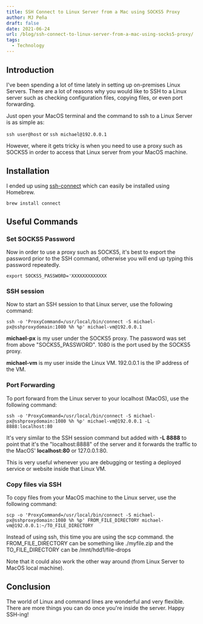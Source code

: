 ```yaml
---
title: SSH Connect to Linux Server from a Mac using SOCKS5 Proxy
author: MJ Peña
draft: false
date: 2021-06-24
url: /blog/ssh-connect-to-linux-server-from-a-mac-using-socks5-proxy/
tags:
  - Technology
---
```


## Introduction

I've been spending a lot of time lately in setting up on-premises Linux Servers. There are a lot of reasons why you would like to SSH to a Linux server such as checking configuration files, copying files, or even port forwarding.

Just open your MacOS terminal and the command to ssh to a Linux Server is as simple as:

`ssh user@host` or `ssh michael@192.0.0.1`

However, where it gets tricky is when you need to use a proxy such as SOCKS5 in order to access that Linux server from your MacOS machine.

## Installation

I ended up using [ssh-connect][1] which can easily be installed using Homebrew.

`brew install connect`

## Useful Commands

### Set SOCKS5 Password

Now in order to use a proxy such as SOCKS5, it's best to export the password prior to the SSH command, otherwise you will end up typing this password repeatedly.

`export SOCKS5_PASSWORD='XXXXXXXXXXXXX`

### SSH session

Now to start an SSH session to that Linux server, use the following command:

`ssh -o 'ProxyCommand=/usr/local/bin/connect -S michael-px@sshproxydomain​:1080 %h %p' michael-vm@192.0.0.1`

**michael-px** is my user under the SOCKS5 proxy. The password was set from above "SOCKS5_PASSWORD". 1080 is the port used by the SOCKS5 proxy.

**michael-vm** is my user inside the Linux VM. 192.0.0.1 is the IP address of the VM.

### Port Forwarding

To port forward from the Linux server to your localhost (MacOS), use the following command:

`ssh -o 'ProxyCommand=/usr/local/bin/connect -S michael-px@sshproxydomain​:1080 %h %p' michael-vm@192.0.0.1 -L 8888:localhost:80`

It's very similar to the SSH session command but added with **-L 8888** to point that it's the "localhost:8888" of the server and it forwards the traffic to the MacOS' **localhost:80** or 127.0.0.1:80.

This is very useful whenever you are debugging or testing a deployed service or website inside that Linux VM.

### Copy files via SSH

To copy files from your MacOS machine to the Linux server, use the following command:

`scp -o 'ProxyCommand=/usr/local/bin/connect -S michael-px@sshproxydomain:1080 %h %p' FROM_FILE_DIRECTORY michael-vm@192.0.0.1:~/TO_FILE_DIRECTORY`

Instead of using ssh, this time you are using the scp command. the FROM_FILE_DIRECTORY can be something like ./myfile.zip and the TO_FILE_DIRECTORY can be /mnt/hdd1/file-drops

Note that it could also work the other way around (from Linux Server to MacOS local machine).

## Conclusion

The world of Linux and command lines are wonderful and very flexible. There are more things you can do once you're inside the server. Happy SSH-ing!

[1]: https://github.com/gotoh/ssh-connect
